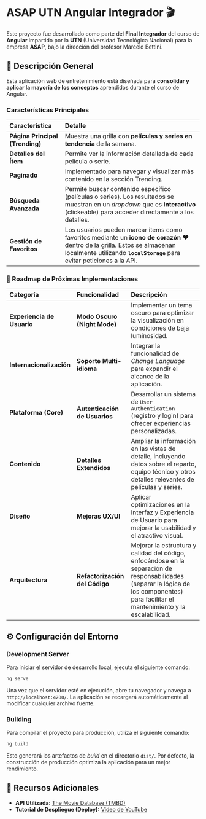 # ASAP UTN Angular Integrador 🎬

Este proyecto fue desarrollado como parte del **Final Integrador** del curso de **Angular** impartido por la **UTN** (Universidad Tecnológica Nacional) para la empresa **ASAP**, bajo la dirección del profesor Marcelo Bettini.


## 🌟 Descripción General

Esta aplicación web de entretenimiento está diseñada para **consolidar y aplicar la mayoría de los conceptos** aprendidos durante el curso de Angular.

### Características Principales

| Característica | Detalle |
| :--- | :--- |
| **Página Principal (Trending)** | Muestra una grilla con **películas y series en tendencia** de la semana. |
| **Detalles del Ítem** | Permite ver la información detallada de cada película o serie. |
| **Paginado** | Implementado para navegar y visualizar más contenido en la sección Trending. |
| **Búsqueda Avanzada** | Permite buscar contenido específico (películas o series). Los resultados se muestran en un *dropdown* que es **interactivo** (clickeable) para acceder directamente a los detalles. |
| **Gestión de Favoritos** | Los usuarios pueden marcar ítems como favoritos mediante un **icono de corazón** ❤️ dentro de la grilla. Estos se almacenan localmente utilizando **`localStorage`** para evitar peticiones a la API. |


### 🚀 Roadmap de Próximas Implementaciones

| Categoría | Funcionalidad | Descripción |
| :--- | :--- | :--- |
| **Experiencia de Usuario** | **Modo Oscuro (Night Mode)** | Implementar un tema oscuro para optimizar la visualización en condiciones de baja luminosidad. |
| **Internacionalización** | **Soporte Multi-idioma** | Integrar la funcionalidad de *Change Language* para expandir el alcance de la aplicación. |
| **Plataforma (Core)** | **Autenticación de Usuarios** | Desarrollar un sistema de `User Authentication` (registro y login) para ofrecer experiencias personalizadas. |
| **Contenido** | **Detalles Extendidos** | Ampliar la información en las vistas de detalle, incluyendo datos sobre el reparto, equipo técnico y otros detalles relevantes de películas y series. |
| **Diseño** | **Mejoras UX/UI** | Aplicar optimizaciones en la Interfaz y Experiencia de Usuario para mejorar la usabilidad y el atractivo visual. |
| **Arquitectura** | **Refactorización del Código** | Mejorar la estructura y calidad del código, enfocándose en la separación de responsabilidades (separar la lógica de los componentes) para facilitar el mantenimiento y la escalabilidad. |


## ⚙️ Configuración del Entorno

### Development Server

Para iniciar el servidor de desarrollo local, ejecuta el siguiente comando:

```bash
ng serve
```

Una vez que el servidor esté en ejecución, abre tu navegador y navega a `http://localhost:4200/`. La aplicación se recargará automáticamente al modificar cualquier archivo fuente.

### Building

Para compilar el proyecto para producción, utiliza el siguiente comando:

```bash
ng build
```

Esto generará los artefactos de *build* en el directorio `dist/`. Por defecto, la construcción de producción optimiza la aplicación para un mejor rendimiento.


## 🔗 Recursos Adicionales

  * **API Utilizada:** [The Movie Database (TMBD)](https://www.themoviedb.org/)
  * **Tutorial de Despliegue (Deploy):** [Video de YouTube](https://youtu.be/aRmsXQibyEY?si=MBrmzoN9iB1g518D)